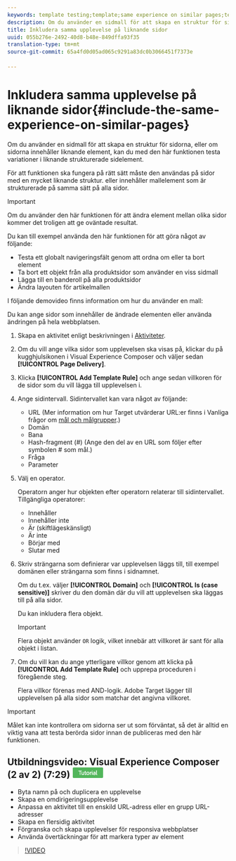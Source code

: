 ```yaml
---
keywords: template testing;template;same experience on similar pages;template test
description: Om du använder en sidmall för att skapa en struktur för sidorna, eller om sidorna innehåller liknande element, kan du med den här funktionen testa variationer i liknande strukturerade sidelement.
title: Inkludera samma upplevelse på liknande sidor
uuid: 055b276e-2492-40d8-b48e-849dffa93f35
translation-type: tm+mt
source-git-commit: 65a4fd0d05ad065c9291a83dc0b3066451f7373e

---
```



# Inkludera samma upplevelse på liknande sidor{#include-the-same-experience-on-similar-pages}

Om du använder en sidmall för att skapa en struktur för sidorna, eller om sidorna innehåller liknande element, kan du med den här funktionen testa variationer i liknande strukturerade sidelement.

För att funktionen ska fungera på rätt sätt måste den användas på sidor med en mycket liknande struktur. eller innehåller mallelement som är strukturerade på samma sätt på alla sidor.

>[!IMPORTANT]
>
>Om du använder den här funktionen för att ändra element mellan olika sidor kommer det troligen att ge oväntade resultat.

Du kan till exempel använda den här funktionen för att göra något av följande:

* Testa ett globalt navigeringsfält genom att ordna om eller ta bort element
* Ta bort ett objekt från alla produktsidor som använder en viss sidmall
* Lägga till en banderoll på alla produktsidor
* Ändra layouten för artikelmallen

I följande demovideo finns information om hur du använder en mall:

Du kan ange sidor som innehåller de ändrade elementen eller använda ändringen på hela webbplatsen.

1. Skapa en aktivitet enligt beskrivningen i [Aktiviteter](../../c-activities/activities.md#concept_D317A95A1AB54674BA7AB65C7985BA03).
1. Om du vill ange vilka sidor som upplevelsen ska visas på, klickar du på kugghjulsikonen i Visual Experience Composer och väljer sedan **[!UICONTROL Page Delivery]**.
1. Klicka **[!UICONTROL Add Template Rule]** och ange sedan villkoren för de sidor som du vill lägga till upplevelsen i.

1. Ange sidintervall. Sidintervallet kan vara något av följande:

   * URL (Mer information om hur Target utvärderar URL:er finns i Vanliga frågor om [mål och målgrupper](/help/c-target/c-troubleshooting-targets-and-audiences/troubleshooting-targets-and-audiences.md).)
   * Domän
   * Bana
   * Hash-fragment (#) (Ange den del av en URL som följer efter symbolen # som mål.)
   * Fråga
   * Parameter

1. Välj en operator.

   Operatorn anger hur objekten efter operatorn relaterar till sidintervallet. Tillgängliga operatorer:

   * Innehåller
   * Innehåller inte
   * Är (skiftlägeskänsligt)
   * Är inte
   * Börjar med
   * Slutar med

1. Skriv strängarna som definierar var upplevelsen läggs till, till exempel domänen eller strängarna som finns i sidnamnet.

   Om du t.ex. väljer **[!UICONTROL Domain]** och **[!UICONTROL Is (case sensitive)]** skriver du den domän där du vill att upplevelsen ska läggas till på alla sidor.

   Du kan inkludera flera objekt.

   >[!IMPORTANT]
   >
   >Flera objekt använder `OR` logik, vilket innebär att villkoret är sant för alla objekt i listan.

1. Om du vill kan du ange ytterligare villkor genom att klicka på **[!UICONTROL Add Template Rule]** och upprepa proceduren i föregående steg.

   Flera villkor förenas med AND-logik. Adobe Target lägger till upplevelsen på alla sidor som matchar det angivna villkoret.

>[!IMPORTANT]
>
> Målet kan inte kontrollera om sidorna ser ut som förväntat, så det är alltid en viktig vana att testa berörda sidor innan de publiceras med den här funktionen.

## Utbildningsvideo: Visual Experience Composer (2 av 2) (7:29) ![Självstudiemärke](/help/assets/tutorial.png)

* Byta namn på och duplicera en upplevelse
* Skapa en omdirigeringsupplevelse
* Anpassa en aktivitet till en enskild URL-adress eller en grupp URL-adresser
* Skapa en flersidig aktivitet
* Förgranska och skapa upplevelser för responsiva webbplatser
* Använda övertäckningar för att markera typer av element

>[!VIDEO](https://video.tv.adobe.com/v/17401)